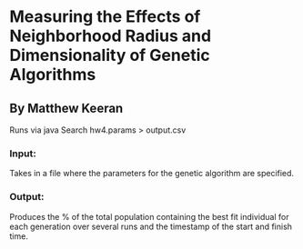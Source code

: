# Measuring the Effects of Neighborhood Radius and Dimensionality of Genetic Algorithms
## By Matthew Keeran
Runs via java Search hw4.params > output.csv

### Input:
Takes in a file where the parameters for the genetic algorithm are specified. 
### Output:
Produces the % of the total population containing the best fit individual for each generation over several runs and the timestamp of the start and finish time.
